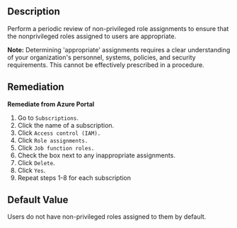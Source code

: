 ## Description

Perform a periodic review of non-privileged role assignments to ensure that the nonprivileged roles assigned to users are appropriate.

**Note:** Determining 'appropriate' assignments requires a clear understanding of your organization's personnel, systems, policies, and security requirements. This cannot be effectively prescribed in a procedure.

## Remediation

**Remediate from Azure Portal**

1. Go to `Subscriptions`.
2. Click the name of a subscription.
3. Click `Access control (IAM).`
4. Click `Role assignments.`
5. Click `Job function roles.`
6. Check the box next to any inappropriate assignments.
7. Click `Delete`.
8. Click `Yes`.
9. Repeat steps 1-8 for each subscription

## Default Value

Users do not have non-privileged roles assigned to them by default.
